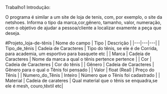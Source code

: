 Trabalho1 Introdução:

O programa é similar a um site de loja de tenis, com, por exemplo, o site da netshoes. Informa o tipo da marca,cor,gênero, tamanho, valor, numeração, com o objetivo de ajudar a pessoa/cliente a localizar examente a peça que deseja.


#Projeto_loja-de-tênis
| Nome do campo | Tipo | Descrição |
|---|---|---|
| Tipo_de_tênis | Cadeia de Caracteres | Tipo do tênis, se ele é de Corrida, para academia, um esportivo para basquete etc |
| Marca | Cadeia de Caracteres | Nome da marca a qual o tênis pertence pertence |
| Cor | Cadeia de Caracteres | Cor do tênis |
| Gênero | Cadeia de Caracteres | Gênero para o qual o Tênis foi pensado |
| Valor | float (Real) | Preço do Tênis |
| Numero_do_Tênis | Inteiro | Número que o Tênis foi cadastrado |
| Material | Cadeia de carateres | Qual material que o tênis se enquadra,se ele é mesh, couro,têxtil  etc|

